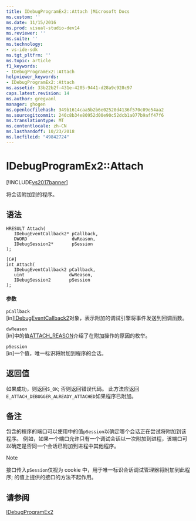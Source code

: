 ```yaml
---
title: IDebugProgramEx2::Attach |Microsoft Docs
ms.custom: ''
ms.date: 11/15/2016
ms.prod: visual-studio-dev14
ms.reviewer: ''
ms.suite: ''
ms.technology:
- vs-ide-sdk
ms.tgt_pltfrm: ''
ms.topic: article
f1_keywords:
- IDebugProgramEx2::Attach
helpviewer_keywords:
- IDebugProgramEx2::Attach
ms.assetid: 33b22b2f-431e-4205-9441-d28a9c928c97
caps.latest.revision: 14
ms.author: gregvanl
manager: ghogen
ms.openlocfilehash: 349b1614caa5b2b6e02520d4136f570c09e54aa2
ms.sourcegitcommit: 240c8b34e80952d00e90c52dcb1a077b9aff47f6
ms.translationtype: MT
ms.contentlocale: zh-CN
ms.lasthandoff: 10/23/2018
ms.locfileid: "49842724"
---
```

# <a name="idebugprogramex2attach"></a>IDebugProgramEx2::Attach
[!INCLUDE[vs2017banner](../../../includes/vs2017banner.md)]

将会话附加到的程序。  
  
## <a name="syntax"></a>语法  
  
```cpp#  
HRESULT Attach(   
   IDebugEventCallback2* pCallback,  
   DWORD                 dwReason,  
   IDebugSession2*       pSession  
);  
```  
  
```  
[C#]  
int Attach(   
   IDebugEventCallback2 pCallback,  
   uint                 dwReason,  
   IDebugSession2       pSession  
);  
```  
  
#### <a name="parameters"></a>参数  
 `pCallback`  
 [in][IDebugEventCallback2](../../../extensibility/debugger/reference/idebugeventcallback2.md)对象，表示附加的调试引擎将事件发送到回调函数。  
  
 `dwReason`  
 [in]中的值[ATTACH_REASON](../../../extensibility/debugger/reference/attach-reason.md)介绍了在附加操作的原因的枚举。  
  
 `pSession`  
 [in]一个值，唯一标识将附加到程序的会话。  
  
## <a name="return-value"></a>返回值  
 如果成功，则返回`S_OK`; 否则返回错误代码。 此方法应返回`E_ATTACH_DEBUGGER_ALREADY_ATTACHED`如果程序已附加。  
  
## <a name="remarks"></a>备注  
 包含的程序的端口可以使用中的值`pSession`以确定哪个会话正在尝试将附加到该程序。 例如，如果一个端口允许只有一个调试会话以一次附加到进程，该端口可以确定是否同一个会话已附加到进程中其他程序。  
  
> [!NOTE]
>  接口传入`pSession`仅视为 cookie 中，用于唯一标识会话调试管理器将附加到此程序; 的值上提供的接口的方法不起作用。  
  
## <a name="see-also"></a>请参阅  
 [IDebugProgramEx2](../../../extensibility/debugger/reference/idebugprogramex2.md)

